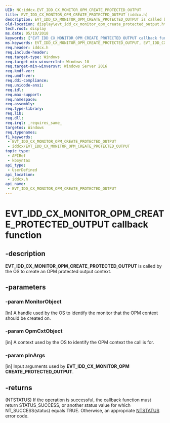 ```yaml
---
UID: NC:iddcx.EVT_IDD_CX_MONITOR_OPM_CREATE_PROTECTED_OUTPUT
title: EVT_IDD_CX_MONITOR_OPM_CREATE_PROTECTED_OUTPUT (iddcx.h)
description: EVT_IDD_CX_MONITOR_OPM_CREATE_PROTECTED_OUTPUT is called by the OS to create an OPM protected output context.
old-location: display\evt_idd_cx_monitor_opm_create_protected_output.htm
tech.root: display
ms.date: 05/10/2018
keywords: ["EVT_IDD_CX_MONITOR_OPM_CREATE_PROTECTED_OUTPUT callback function"]
ms.keywords: EVT_IDD_CX_MONITOR_OPM_CREATE_PROTECTED_OUTPUT, EVT_IDD_CX_MONITOR_OPM_CREATE_PROTECTED_OUTPUT callback, EvtIddCxMonitorOpmCreateProtectedOutput, EvtIddCxMonitorOpmCreateProtectedOutput callback function [Display Devices], PFN_IDD_CX_MONITOR_OPM_CREATE_PROTECTED_OUTPUT, PFN_IDD_CX_MONITOR_OPM_CREATE_PROTECTED_OUTPUT callback function pointer [Display Devices], display.evt_idd_cx_monitor_opm_create_protected_output, iddcx/EvtIddCxMonitorOpmCreateProtectedOutput
req.header: iddcx.h
req.include-header: 
req.target-type: Windows
req.target-min-winverclnt: Windows 10
req.target-min-winversvr: Windows Server 2016
req.kmdf-ver: 
req.umdf-ver: 
req.ddi-compliance: 
req.unicode-ansi: 
req.idl: 
req.max-support: 
req.namespace: 
req.assembly: 
req.type-library: 
req.lib: 
req.dll: 
req.irql: _requires_same_
targetos: Windows
req.typenames: 
f1_keywords:
 - EVT_IDD_CX_MONITOR_OPM_CREATE_PROTECTED_OUTPUT
 - iddcx/EVT_IDD_CX_MONITOR_OPM_CREATE_PROTECTED_OUTPUT
topic_type:
 - APIRef
 - kbSyntax
api_type:
 - UserDefined
api_location:
 - iddcx.h
api_name:
 - EVT_IDD_CX_MONITOR_OPM_CREATE_PROTECTED_OUTPUT
---
```


# EVT_IDD_CX_MONITOR_OPM_CREATE_PROTECTED_OUTPUT callback function


## -description

**EVT_IDD_CX_MONITOR_OPM_CREATE_PROTECTED_OUTPUT** is called by the OS to create an OPM protected output context.

## -parameters

### -param MonitorObject

[in] A handle used by the OS to identify the monitor that the OPM context should be created on.

### -param OpmCxtObject

[in] A context used by the OS to identify the OPM context the call is for.

### -param pInArgs

[in] Input arguments used by **EVT_IDD_CX_MONITOR_OPM CREATE_PROTECTED_OUTPUT**.

## -returns

(NTSTATUS) If the operation is successful, the callback function must return STATUS_SUCCESS, or another status value for which NT_SUCCESS(status) equals TRUE. Otherwise, an appropriate [NTSTATUS](/windows-hardware/drivers/kernel/ntstatus-values) error code.

